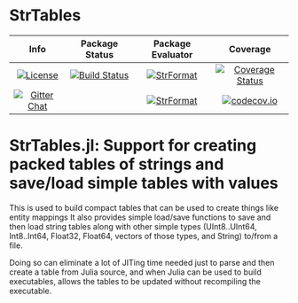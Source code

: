 # StrTables

| **Info** | **Package Status** | **Package Evaluator** | **Coverage** |
|:------------------:|:------------------:|:---------------------:|:-----------------:|
| [![License](http://img.shields.io/badge/license-MIT-brightgreen.svg?style=flat)](LICENSE.md) | [![Build Status](https://travis-ci.org/JuliaString/StrFormat.jl.svg?branch=master)](https://travis-ci.org/JuliaString/StrFormat.jl) | [![StrFormat](http://pkg.julialang.org/badges/StrFormat_0.6.svg)](http://pkg.julialang.org/?pkg=StrFormat) | [![Coverage Status](https://coveralls.io/repos/github/JuliaString/StrFormat.jl/badge.svg?branch=master)](https://coveralls.io/github/JuliaString/StrFormat.jl?branch=master) |
| [![Gitter Chat](https://badges.gitter.im/Join%20Chat.svg)](https://gitter.im/JuliaString/Lobby?utm_source=badge&utm_medium=badge&utm_campaign=pr-badge) | | [![StrFormat](http://pkg.julialang.org/badges/StrFormat_0.7.svg)](http://pkg.julialang.org/?pkg=StrFormat) | [![codecov.io](http://codecov.io/github/JuliaString/StrFormat.jl/coverage.svg?branch=master)](http://codecov.io/github/JuliaString/StrFormat.jl?branch=master) |

StrTables.jl: Support for creating packed tables of strings and save/load simple tables with values
====================================================================

This is used to build compact tables that can be used to create things like entity mappings
It also provides simple load/save functions to save and then load string tables along with
other simple types (UInt8..UInt64, Int8..Int64, Float32, Float64, vectors of those types,
and String) to/from a file.

Doing so can eliminate a lot of JITing time needed just to parse and then create a table from
Julia source, and when Julia can be used to build executables, allows the tables to be updated
without recompiling the executable.
